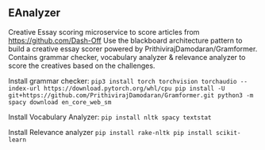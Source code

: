 ## EAnalyzer
Creative Essay scoring microservice to score articles from https://github.com/Dash-Off
Use the blackboard architecture pattern to build a creative essay scorer powered by PrithivirajDamodaran/Gramformer.
Contains grammar checker, vocabulary analyzer & relevance analyzer to score the creatives based on the challenges.

Install grammar checker:
`
pip3 install torch torchvision torchaudio --index-url https://download.pytorch.org/whl/cpu
pip install -U git+https://github.com/PrithivirajDamodaran/Gramformer.git
python3 -m spacy download en_core_web_sm
`

Install Vocabulary Analyzer:
`pip install nltk spacy textstat`

Install Relevance analyzer
`pip install rake-nltk
pip install scikit-learn`

